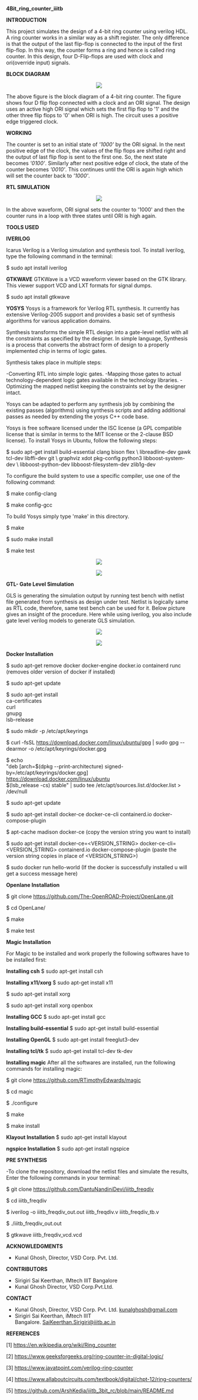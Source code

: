 **4Bit\_ring\_counter\_iiitb**

**INTRODUCTION**

This project simulates the design of a 4-bit ring counter using verilog HDL. A ring counter works in a similar way as a shift register. The only difference is that the output of the last flip-flop is connected to the input of the first flip-flop. In this way, the counter forms a ring and hence is called ring counter. In this design, four D-Flip-flops are used with clock and ori(override input) signals.

**BLOCK DIAGRAM**

<p align="center">
  <img  src="pictures/image1.png">
 </p>


The above figure is the block diagram of a 4-bit ring counter. The figure shows four D flip flop connected with a clock and an ORI signal. The design uses an active high ORI signal which sets the first flip flop to '1' and the other three flip flops to '0' when ORI is high. The circuit uses a positive edge triggered clock.

**WORKING**

The counter is set to an initial state of *'1000'* by the ORI signal. In the next positive edge of the clock, the values of the flip flops are shifted right and the output of last flip flop is sent to the first one. So, the next state becomes *'0100'*. Similarly after next positive edge of clock, the state of the counter becomes *'0010'*. This continues until the ORI is again high which will set the counter back to *'1000'*.

**RTL SIMULATION**


<p align="center">
  <img  src="pictures/simulation.jpeg">
 </p>


In the above waveform, ORI signal sets the counter to '1000' and then the counter runs in a loop with three states until ORI is high again.

**TOOLS USED**

**IVERILOG**

Icarus Verilog is a Verilog simulation and synthesis tool.
To install iverilog, type the following command in the terminal:

$ sudo apt install iverilog 

**GTKWAVE**
GTKWave is a VCD waveform viewer based on the GTK library. This viewer support VCD and LXT formats for signal dumps.

$ sudo apt install gtkwave 




**YOSYS**
Yosys is a framework for Verilog RTL synthesis. It currently has extensive Verilog-2005 support and provides a basic set of synthesis algorithms for various application domains.

Synthesis transforms the simple RTL design into a gate-level netlist with all the constraints as specified by the designer. In simple language, Synthesis is a process that converts the abstract form of design to a properly implemented chip in terms of logic gates.

Synthesis takes place in multiple steps:

-Converting RTL into simple logic gates.
-Mapping those gates to actual technology-dependent logic gates available in the technology libraries.
-Optimizing the mapped netlist keeping the constraints set by the designer intact.

Yosys can be adapted to perform any synthesis job by combining the existing passes (algorithms) using synthesis scripts and adding additional passes as needed by extending the yosys C++ code base.

Yosys is free software licensed under the ISC license (a GPL compatible license that is similar in terms to the MIT license or the 2-clause BSD license).
To install Yosys in Ubuntu, follow the following steps:

$ sudo apt-get install build-essential clang bison flex \ libreadline-dev gawk tcl-dev libffi-dev git \ graphviz xdot pkg-config python3 libboost-system-dev \ libboost-python-dev libboost-filesystem-dev zlib1g-dev

To configure the build system to use a specific compiler, use one of the following command:

$ make config-clang

$ make config-gcc

To build Yosys simply type 'make' in this directory.

$ make

$ sudo make install

$ make test

<p align="center">
  <img  src="pictures/Screenshot from 2022-08-18 14-53-46(1).png">
 </p>
 
 
 
<p align="center">
  <img  src="pictures/Screenshot from 2022-08-18 14-54-50(1).png">
 </p>




**GTL- Gate Level Simulation**

GLS is generating the simulation output by running test bench with netlist file generated from synthesis as design under test. Netlist is logically same as RTL code, therefore, same test bench can be used for it.
Below picture gives an insight of the procedure. Here while using iverilog, you also include gate level verilog models to generate GLS simulation.


<p align="center">
  <img src="pictures/Screenshot from 2022-08-18 14-51-34(1).png">
</p>



<p align="center">
  <img  src="pictures/image2.png">
 </p>


**Docker Installation**

$ sudo apt-get remove docker docker-engine docker.io containerd runc (removes older version of docker if installed)

$ sudo apt-get update

$ sudo apt-get install \
    ca-certificates \
    curl \
    gnupg \
    lsb-release
    
$ sudo mkdir -p /etc/apt/keyrings

$ curl -fsSL https://download.docker.com/linux/ubuntu/gpg | sudo gpg --dearmor -o /etc/apt/keyrings/docker.gpg

$ echo \
  "deb [arch=$(dpkg --print-architecture) signed-by=/etc/apt/keyrings/docker.gpg] https://download.docker.com/linux/ubuntu \
  $(lsb_release -cs) stable" | sudo tee /etc/apt/sources.list.d/docker.list > /dev/null
  
$ sudo apt-get update

$ sudo apt-get install docker-ce docker-ce-cli containerd.io docker-compose-plugin

$ apt-cache madison docker-ce (copy the version string you want to install)

$ sudo apt-get install docker-ce=<VERSION_STRING> docker-ce-cli=<VERSION_STRING> containerd.io docker-compose-plugin (paste the version string copies in place of <VERSION_STRING>)

$ sudo docker run hello-world (If the docker is successfully installed u will get a success message here)



**Openlane Installation**

$ git clone https://github.com/The-OpenROAD-Project/OpenLane.git

$ cd OpenLane/

$ make

$ make test


**Magic Installation**

For Magic to be installed and work properly the following softwares have to be installed first:


**Installing csh**
$ sudo apt-get install csh

**Installing x11/xorg**
$ sudo apt-get install x11

$ sudo apt-get install xorg

$ sudo apt-get install xorg openbox


**Installing GCC**
$ sudo apt-get install gcc


**Installing build-essential**
$ sudo apt-get install build-essential

**Installing OpenGL**
$ sudo apt-get install freeglut3-dev


**Installing tcl/tk**
$ sudo apt-get install tcl-dev tk-dev

**Installing magic**
After all the softwares are installed, run the following commands for installing magic:

$ git clone https://github.com/RTimothyEdwards/magic

$ cd magic

$ ./configure

$ make

$ make install


**Klayout Installation**
$ sudo apt-get install klayout


**ngspice Installation**
$ sudo apt-get install ngspice


**PRE SYNTHESIS**

-To clone the repository, download the netlist files and simulate the results, Enter the following commands in your terminal:

 $ git clone https://github.com/DantuNandiniDevi/iiitb_freqdiv 

 $ cd iiitb_freqdiv 
 
 $ iverilog -o iiitb_freqdiv_out.out iiitb_freqdiv.v iiitb_freqdiv_tb.v
 
 $ ./iiitb_freqdiv_out.out
 
 $ gtkwave iiitb_freqdiv_vcd.vcd


**ACKNOWLEDGMENTS**

- Kunal Ghosh, Director, VSD Corp. Pvt. Ltd.

**CONTRIBUTORS**

- Sirigiri Sai Keerthan, IMtech IIIT Bangalore
- Kunal Ghosh Director, VSD Corp.Pvt.Ltd.

**CONTACT**

- Kunal Ghosh, Director, VSD Corp. Pvt. Ltd. kunalghosh@gmail.com 
- Sirigiri Sai Keerthan, iMtech IIIT Bangalore. <SaiKeerthan.Sirigiri@iiitb.ac.in> 


**REFERENCES**

[1] <https://en.wikipedia.org/wiki/Ring_counter>

[2] <https://www.geeksforgeeks.org/ring-counter-in-digital-logic/>

[3] <https://www.javatpoint.com/verilog-ring-counter> 

[4] <https://www.allaboutcircuits.com/textbook/digital/chpt-12/ring-counters/>

[5] <https://github.com/ArshKedia/iiitb_3bit_rc/blob/main/README.md>




